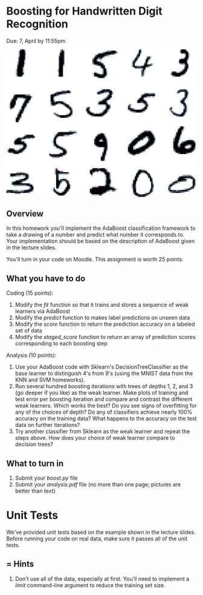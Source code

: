 Boosting for Handwritten Digit Recognition 
=

Due: 7, April by 11:55pm

![Samples of Handwritten Digits](mnist.png "MNIST Digits")

Overview
--------

In this homework you'll implement the AdaBoost classification
framework to take a drawing of a number and predict what number it
corresponds to.  Your implementation should be based on the description 
of AdaBoost given in the lecture slides.  

You'll turn in your code on Moodle.  This assignment is worth 25
points.

What you have to do
----

Coding (15 points):

1.  Modify the _fit_ function so that it trains and stores a sequence of weak learners via AdaBoost  
1.  Modify the _predict_ function to makes label predictions on unseen data 
1.  Modify the _score_ function to return the prediction accuracy on a labeled set of data 
1.  Modify the *staged_score* function to return an array of prediction scores corresponding to each boosting step 

Analysis (10 points):

1.  Use your AdaBoost code with Sklearn's DecisionTreeClassifier as the base learner to distinguish 4's from 9's (using the MNIST data from the KNN and SVM homeworks). 
1.  Run several hundred boosting iterations with trees of depths 1, 2, and 3 (go deeper if you like) as the weak learner.  Make plots of training and test error per boosting iteration and compare and contrast the different weak learners.  Which works the best?  Do you see signs of overfitting for any of the choices of depth?  Do any of classifiers achieve nearly 100% accuracy on the training data?  What happens to the accuracy on the test data on further iterations?    
1.  Try another classifier from Sklearn as the weak learner and repeat the steps above.  How does your choice of weak learner compare to decision trees?  

What to turn in
-

1.  Submit your _boost.py_ file
1.  Submit your _analysis.pdf_ file (no more than one page; pictures
    are better than text)

Unit Tests
=

We've provided unit tests based on the example shown in the lecture slides. 
  Before running your code on real data, make sure it passes
all of the unit tests.

=
Hints
-

1.  Don't use all of the data, especially at first.  You'll need to implement a _limit_ command-line argument to reduce the training set size. 
